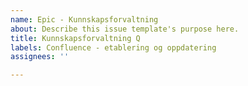 ```yaml
---
name: Epic - Kunnskapsforvaltning
about: Describe this issue template's purpose here.
title: Kunnskapsforvaltning Q
labels: Confluence - etablering og oppdatering
assignees: ''

---
```



